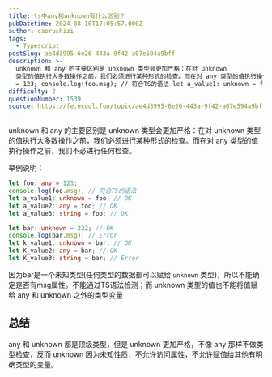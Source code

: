 ```yaml
---
title: ts中any和unknown有什么区别？
pubDatetime: 2024-08-10T17:05:57.000Z
author: caorushizi
tags:
  - Typescript
postSlug: ae4d3995-6e26-443a-9f42-a07e594a9bff
description: >-
  unknown 和 any 的主要区别是 unknown 类型会更加严格：在对 unknown
  类型的值执行大多数操作之前，我们必须进行某种形式的检查。而在对 any 类型的值执行操作之前，我们不必进行任何检查。 举例说明： let foo: any
  = 123; console.log(foo.msg); // 符合TS的语法 let a_value1: unknown = foo; // OK
difficulty: 2
questionNumber: 1539
source: https://fe.ecool.fun/topic/ae4d3995-6e26-443a-9f42-a07e594a9bff
---
```


unknown 和 any 的主要区别是 unknown 类型会更加严格：在对 unknown 类型的值执行大多数操作之前，我们必须进行某种形式的检查。而在对 any 类型的值执行操作之前，我们不必进行任何检查。

举例说明：

```ts
let foo: any = 123;
console.log(foo.msg); // 符合TS的语法
let a_value1: unknown = foo; // OK
let a_value2: any = foo; // OK
let a_value3: string = foo; // OK

let bar: unknown = 222; // OK
console.log(bar.msg); // Error
let k_value1: unknown = bar; // OK
let K_value2: any = bar; // OK
let K_value3: string = bar; // Error
```

因为bar是一个未知类型(任何类型的数据都可以赋给 `unknown` 类型)，所以不能确定是否有msg属性。不能通过TS语法检测；而 unknown 类型的值也不能将值赋给 any 和 unknown 之外的类型变量

## 总结

any 和 unknown 都是顶级类型，但是 unknown 更加严格，不像 any 那样不做类型检查，反而 unknown 因为未知性质，不允许访问属性，不允许赋值给其他有明确类型的变量。
